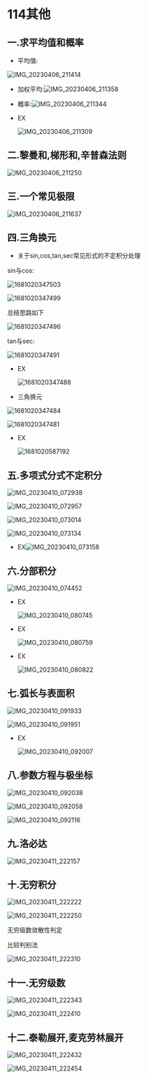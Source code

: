 # 114其他

## 一.求平均值和概率

* 平均值:

![IMG_20230406_211414](assets/IMG_20230406_211414.jpg)

* 加权平均:![IMG_20230406_211358](assets/IMG_20230406_211358.jpg)

* 概率:![IMG_20230406_211344](assets/IMG_20230406_211344.jpg)

* EX

  ![IMG_20230406_211309](assets/IMG_20230406_211309.jpg)

## 二.黎曼和,梯形和,辛普森法则

![IMG_20230406_211250](assets/IMG_20230406_211250.jpg)

## 三.一个常见极限

![IMG_20230406_211637](assets/IMG_20230406_211637.jpg)

## 四.三角换元

* 关于sin,cos,tan,sec常见形式的不定积分处理

sin与cos:

![1681020347503](assets/1681020347503.jpg)

![1681020347499](assets/1681020347499.jpg)

总结思路如下

![1681020347496](assets/1681020347496.jpg)

tan与sec:

![1681020347491](assets/1681020347491.jpg)

* EX

  ![1681020347488](assets/1681020347488.jpg)

* 三角换元

![1681020347484](assets/1681020347484.jpg)

![1681020347481](assets/1681020347481.jpg)

* EX

  ![1681020587192](assets/1681020587192.jpg)

## 五.多项式分式不定积分

![IMG_20230410_072938](assets/IMG_20230410_072938.jpg)

![IMG_20230410_072957](assets/IMG_20230410_072957.jpg)

![IMG_20230410_073014](assets/IMG_20230410_073014.jpg)

![IMG_20230410_073134](assets/IMG_20230410_073134.jpg)

* EX![IMG_20230410_073158](assets/IMG_20230410_073158.jpg)

## 六.分部积分

![IMG_20230410_074452](assets/IMG_20230410_074452.jpg)

* EX

  ![IMG_20230410_080745](assets/IMG_20230410_080745.jpg)
  
* EX

  ![IMG_20230410_080759](assets/IMG_20230410_080759.jpg)

* EX

  ![IMG_20230410_080822](assets/IMG_20230410_080822.jpg)

## 七.弧长与表面积

![IMG_20230410_091933](assets/IMG_20230410_091933.jpg)

![IMG_20230410_091951](assets/IMG_20230410_091951.jpg)

* EX

  ![IMG_20230410_092007](assets/IMG_20230410_092007.jpg)

## 八.参数方程与极坐标

![IMG_20230410_092038](assets/IMG_20230410_092038.jpg)

![IMG_20230410_092058](assets/IMG_20230410_092058.jpg)

![IMG_20230410_092116](assets/IMG_20230410_092116.jpg)

## 九.洛必达

![IMG_20230411_222157](assets/IMG_20230411_222157.jpg)

## 十.无穷积分

![IMG_20230411_222222](assets/IMG_20230411_222222.jpg)

![IMG_20230411_222250](assets/IMG_20230411_222250.jpg)

无穷级数敛散性判定

比较判别法

![IMG_20230411_222310](assets/IMG_20230411_222310.jpg)

## 十一.无穷级数

![IMG_20230411_222343](assets/IMG_20230411_222343.jpg)

![IMG_20230411_222410](assets/IMG_20230411_222410.jpg)

## 十二.泰勒展开,麦克劳林展开

![IMG_20230411_222432](assets/IMG_20230411_222432.jpg)

![IMG_20230411_222454](assets/IMG_20230411_222454.jpg)
